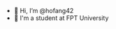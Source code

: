 - 👋 Hi, I’m @hofang42
- 🏫 I'm a student at FPT University

<!---
hofang42/hofang42 is a ✨ special ✨ repository because its `README.md` (this file) appears on your GitHub profile.
You can click the Preview link to take a look at your changes.
--->
